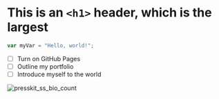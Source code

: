 # This is an `<h1>` header, which is the largest

``` javascript
var myVar = "Hello, world!";
```

- [ ] Turn on GitHub Pages
- [ ] Outline my portfolio
- [ ] Introduce myself to the world

![presskit_ss_bio_count](https://github.com/user-attachments/assets/f94b0c0c-6a32-44fc-8241-aa39308b3f38)
